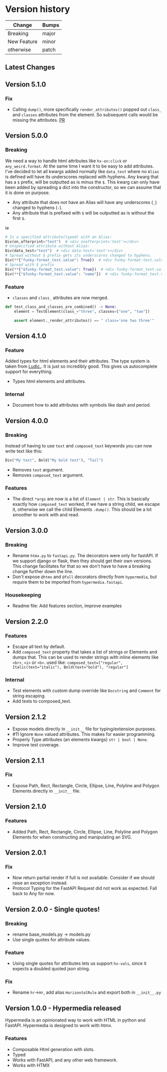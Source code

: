 # Version history

| Change | Bumps |
| - | - |
| Breaking | major |
| New Feature | minor |
| otherwise | patch |


## Latest Changes


## Version 5.1.0

### Fix

* Calling `dump()`, more specifically `render_attributes()` popped out `class_` and `classes` attributes from the element. So subsequent calls would be missing the attributes. [PR](https://github.com/thomasborgen/hypermedia/pull/32)


## Version 5.0.0

### Breaking

We need a way to handle html attributes like `hx-on:click` or `any_weird.format`. At the same time I want it to be easy to add attributes. I've decided to let all kwargs added normally like `data_test` where no `Alias` is defined will have its underscores replaced with hyphens. Any kwarg that has a `$` prefix, will be outputted as is minus the `$`. This kwarg can only have been added by spreading a dict into the constructor, so we can assume that it is done on purpose.

* Any attribute that does not have an Alias will have any underscores (`_`) changed to hyphens (`-`).
* Any attribute that is prefixed with `$` will be outputted as is without the first `$`.

ie

```python
# Is a specified attribute(typed) with an Alias:
Div(on_afterprint="test")  # <div onafterprint='test'></div>
# Unspecified attribute without Alias:
Div(data_test="test")  # <div data-test='test'></div>
# Spread without $ prefix gets its underscores changed to hyphens.
Div(**{"funky-format_test.value": True})  # <div funky-format-test.value></div>
# Spread with $ prefix
Div(**{"$funky-format_test.value": True})  # <div funky-format_test.value></div>
Div(**{"$funky-format_test.value": "name"})  # <div funky-format_test.value='name'></div>
```

### Feature

* `classes` and `class_` attributes are now merged. 

```python
def test_class_and_classes_are_combined() -> None:
    element = TestElement(class_="three", classes=["one", "two"])

    assert element._render_attributes() == " class='one two three'"
```

## Version 4.1.0

### Feature

Added types for html elements and their attributes. The type system is taken from [Ludic.](https://github.com/getludic/ludic). It is just so incredibly good. This gives us autocomplete support for everything.

* Types html elements and attributes.

### Internal

* Document how to add attributes with symbols like dash and period.

## Version 4.0.0

### Breaking

Instead of having to use `text` and `composed_text` keywords you can now write text like this:

```python
Div("My text", Bold("My bold text"), "Tail")
```

* Removes `text` argument.
* Removes `composed_text` argument.

### Features

* The direct `*args` are now is a list of `Element | str`. This is basically exactly how `composed_text` worked, If we have a string child, we escape it, otherwise we call the child Elements `.dump()`. This should be a lot smoother to work with and read.

## Version 3.0.0

### Breaking

* Rename `htmx.py` to `fastapi.py`. The decorators were only for fastAPI. If we support django or flask, then they should get their own versions. This change facilitates for that so we don't have to have a breaking change further down the line.
* Don't expose `@htmx` and `@full` decorators directly from `hypermedia`, but require them to be imported from `hypermedia.fastapi`. 

### Housekeeping

* Readme file: Add features section, improve examples

## Version 2.2.0

### Features

* Escape all text by default.
* Add `composed_text` property that takes a list of strings or Elements and dumps that. This can be used to render strings with inline elements like `<br>`, `<i>` or `<b>`. used like: `composed_text=["regular", Italic(text="italic"), Bold(text="bold"), "regular"]`

### Internal

* Test elements with custom dump override like `Docstring` and `Comment` for string escaping.
* Add tests to composed_text.

## Version 2.1.2

* Expose models directly in `__init__` file for typing/extension purposes.
* #11 Ignore `None` valued attributes. This makes for easier programming.
* Properly Type attributes (an elements kwargs) `str | bool | None`.
* Improve test coverage.


## Version 2.1.1

### Fix

* Expose Path, Rect, Rectangle, Circle, Ellipse, Line, Polyline and Polygon Elements directly in `__init__` file.

## Version 2.1.0

### Features

* Added Path, Rect, Rectangle, Circle, Ellipse, Line, Polyline and Polygon Elements for when constructing and manipulating an SVG.

## Version 2.0.1

### Fix

* Now return partial render if full is not available. Consider if we should raise an exception instead.
* Protocol Typing for the FastAPI Request did not work as expected. Fall back to Any for now.

## Version 2.0.0 - Single quotes!

### Breaking

* rename base_models.py -> models.py
* Use single quotes for attribute values.

### Feature

* Using single quotes for attributes lets us support `hx-vals`, since it expects a doubled quoted json string.


### Fix

* Rename `hr`->`Hr`, add alias `HorizontalRule` and export both in `__init__.py`

## Version 1.0.0 - Hypermedia released

Hypermedia is an opinionated way to work with HTML in python and FastAPI. Hypermedia is designed to work with htmx.

### Features

* Composable Html generation with slots.
* Typed
* Works with FastAPI, and any other web framework.
* Works with HTMX
